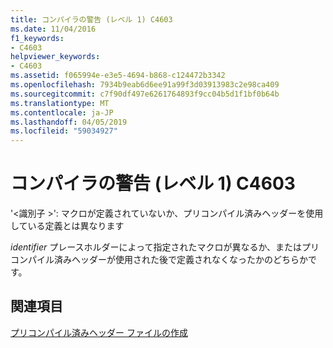 ```yaml
---
title: コンパイラの警告 (レベル 1) C4603
ms.date: 11/04/2016
f1_keywords:
- C4603
helpviewer_keywords:
- C4603
ms.assetid: f065994e-e3e5-4694-b868-c124472b3342
ms.openlocfilehash: 7934b9eab6d6ee91a99f3d03913983c2e98ca409
ms.sourcegitcommit: c7f90df497e6261764893f9cc04b5d1f1bf0b64b
ms.translationtype: MT
ms.contentlocale: ja-JP
ms.lasthandoff: 04/05/2019
ms.locfileid: "59034927"
---
```

# <a name="compiler-warning-level-1-c4603"></a>コンパイラの警告 (レベル 1) C4603

'\<識別子 >': マクロが定義されていないか、プリコンパイル済みヘッダーを使用している定義とは異なります

*identifier* プレースホルダーによって指定されたマクロが異なるか、またはプリコンパイル済みヘッダーが使用された後で定義されなくなったかのどちらかです。

## <a name="see-also"></a>関連項目

[プリコンパイル済みヘッダー ファイルの作成](../../build/creating-precompiled-header-files.md)